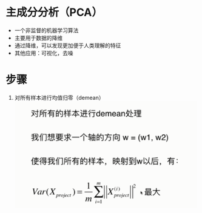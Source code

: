 # 主成分分析（PCA）
- 一个非监督的机器学习算法
- 主要用于数据的降维
- 通过降维，可以发现更加便于人类理解的特征
- 其他应用：可视化，去噪

# 步骤
1. 对所有样本进行均值归零（demean）
![25](https://raw.githubusercontent.com/Pythonboy/Image/master/SK/25.jpg)
